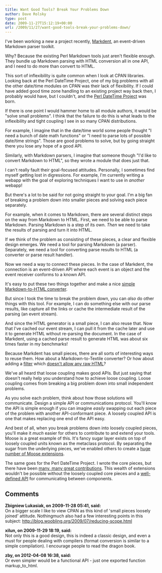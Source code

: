 ```yaml
---
title: Want Good Tools? Break Your Problems Down
author: Dave Rolsky
type: post
date: 2009-11-27T15:12:19+00:00
url: /2009/11/27/want-good-tools-break-your-problems-down/
---
```

I've been working a new a project recently, [Markdent][1], an event-driven Markdown parser toolkit.

Why? Because the existing Perl Markdown tools just aren't flexible enough. They bundle up Markdown parsing with HTML conversion all in one API, and I need to do more than convert to HTML.

This sort of inflexibility is quite common when I look at CPAN libraries. Looking back at the Perl DateTime Project, one of my big problems with all the other date/time modules on CPAN was their lack of flexibility. If I could have added good time zone handling to an existing project way back then, I probably would have, but I couldn't, and the [Perl DateTime Project][2] was born.

If there is one point I would hammer home to all module authors, it would be "solve small problems". I think that the failure to do this is what leads to the inflexibility and tight coupling I see in so many CPAN distributions.

For example, I imagine that in the date/time world some people thought "I need a bunch of date math functions" or "I need to parse lots of possible date/time strings". Those are good problems to solve, but by going straight there you lose any hope of a good API.

Similarly, with Markdown parsers, I imagine that someone though "I'd like to convert Markdown to HTML", so they wrote a module that does just that.

I can't really fault their goal-focused attitudes. Personally, I sometimes find myself getting lost in digressions. For example, I'm currently writing a webapp with the goal of exploring techniques I want to use in _another_ webapp!

But there's a lot to be said for not going straight to your goal. I'm a big fan of breaking a problem down into smaller pieces and solving each piece separately.

For example, when it comes to Markdown, there are several distinct steps on the way from Markdown to HTML. First, we need to be able to parse Markdown. Parsing Markdown is a step of its own. _Then_ we need to take the results of parsing and turn it into HTML.

If we think of the problem as consisting of these pieces, a clear and flexible design emerges. We need a tool for parsing Markdown (a parser). Separately, we need a tool for converting parse results to HTML (a converter or parse result handler).

Now we need a way to connect these pieces. In the case of Markdent, the connection is an event-driven API where each event is an object and the event receiver conforms to a known API.

It's easy to put these two things together and make a nice [simple Markdown-to-HTML converter][3].

But since I took the time to break the problem down, you can _also_ do other things with this tool. For example, I can do something else with our parse results, like capture all the links or cache the intermediate result of the parsing (an event stream).

And since the HTML generator is a small piece, I can also reuse that. Now that I've cached our event stream, I can pull it from the cache later and use it to generate HTML without re-parsing the document. In the case of Markdent, using a cached parse result to generate HTML was about six times faster in my benchmarks!

Because Markdent has small pieces, there are all sorts of interesting ways to reuse them. How about a Markdown-to-Textile converter? Or how about adding a [filter][4] which [doesn't allow any raw HTML][5]?

We've all heard that loose coupling makes good APIs. But just saying that doesn't really help you understand how to achieve loose coupling. Loose coupling comes from breaking a big problem down into small independent problems.

As you solve each problem, think about how those solutions will communicate. Design a simple API or communications protocol. You'll know the API is simple enough if you can imagine _easily_ swapping out each piece of the problem with another API-conformant piece. A loosely coupled API is one that makes replacing one end of the API easy.

And best of all, when you break problems down into loosely coupled pieces, you'll make it _much_ easier for others to contribute to and extend your tools. Moose is a great example of this. It's fancy sugar layer exists on top of loosely coupled units known as the metaclass protocol. By separating the sugar from the underlying pieces, we've enabled others to create a [huge number of Moose extensions][6].

The same goes for the Perl DateTime Project. I wrote the core pieces, but there have been [many, many great contributions][7]. This wealth of extensions wouldn't be possible without the loosely coupled core pieces and a [well-defined API][8] for communicating between components.

 [1]: http://search.cpan.org/dist/Markdent
 [2]: http://datetime.perl.org
 [3]: http://search.cpan.org/dist/Markdent/lib/Markdent/Simple.pm
 [4]: http://search.cpan.org/dist/Markdent/lib/Markdent/Role/FilterHandler.pm
 [5]: http://search.cpan.org/dist/Markdent/lib/Markdent/Handler/HTMLFilter.pm
 [6]: http://search.cpan.org/search?query=moosex&mode=dist
 [7]: http://search.cpan.org/search?query=datetime&mode=dist
 [8]: http://datetime.perl.org/?Developers

## Comments

**Zbigniew Lukasiak, on 2009-11-28 05:41, said:**  
On a bigger scale I like to view CPAN as this kind of 'small pieces loosely joined' attitude. Nothingmuch also had a few interesting points in this subject: <http://blog.woobling.org/2009/07/reducing-scope.html>

**xilun, on 2009-11-29 18:19, said:**  
Not only this is a good design, this is indeed a classic design, and even a must for people dealing with compilers (format conversion is similar to a simple compilation). I encourage people to read the dragon book.

**zby, on 2012-04-08 16:38, said:**  
Or even simpler would be a functional API - just one exported function markup\_to\_html.